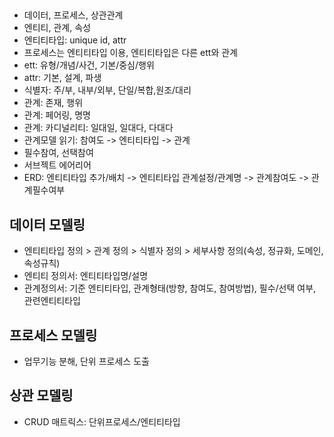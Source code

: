 ##
* 데이터, 프로세스, 상관관계
* 엔티티, 관계, 속성
* 엔티티타입: unique id, attr
* 프로세스는 엔티티타입 이용, 엔티티타입은 다른 ett와 관계
* ett: 유형/개념/사건, 기본/중심/행위
* attr: 기본, 설계, 파생
* 식별자: 주/부, 내부/외부, 단일/복합,원조/대리
* 관계: 존재, 행위
* 관계: 페어링, 명명
* 관계: 카디널리티: 일대일, 일대다, 다대다
* 관계모델 읽기: 참여도 -> 엔티티타입 -> 관계
* 필수참여, 선택참여
* 서브젝트 에어리어
* ERD: 엔티티타입 추가/배치 -> 엔티티타입 관계설정/관계명 -> 관계참여도 -> 관계필수여부

## 데이터 모델링
* 엔티티타입 정의 > 관계 정의 > 식별자 정의 > 세부사항 정의(속성, 정규화, 도메인, 속성규칙)
* 엔티티 정의서: 엔티티타입명/설명
* 관계정의서: 기준 엔티티타입, 관계형태(방향, 참여도, 참여방법), 필수/선택 여부, 관련엔티티타입

## 프로세스 모델링
* 업무기능 분해, 단위 프로세스 도출

## 상관 모델링
* CRUD 매트릭스: 단위프로세스/엔티티타입